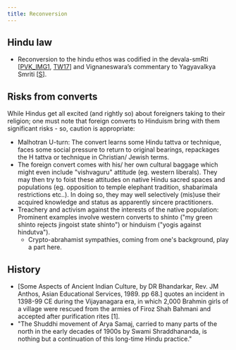 ```yaml
---
title: Reconversion
---
```


## Hindu law
- Reconversion to the hindu ethos was codified in the devala-smRti \[[PVK_IMG1](https://imgur.com/8ZlWt2a), [TW17](https://twitter.com/vajrayudha11/status/865964633894649856)\] and Vignaneswara’s commentary to Yagyavalkya Smriti \[[S](http://swarajyamag.com/culture/caste-is-hardly-an-impediment-for-homecoming-hindus/)\].

## Risks from converts
While Hindus get all excited (and rightly so) about foreigners taking to their religion; one must note that foreign converts to Hinduism bring with them significant risks - so, caution is appropriate:

- Malhotran U-turn: The convert learns some Hindu tattva or technique, faces some social pressure to return to original bearings, repackages the H tattva or technique in Christian/ Jewish terms.
- The foreign convert comes with his/ her own cultural baggage which might even include "vishvaguru" attitude (eg. western liberals). They may then try to foist these attitudes on native Hindu sacred spaces and populations (eg. opposition to temple elephant tradition, shabarimala restrictions etc..). In doing so, they may well selectively (mis)use their acquired knowledge and status as apparently sincere practitioners. 
- Treachery and activism against the interests of the native population: Prominent examples involve western converts to shinto ("my green shinto rejects jingoist state shinto") or hinduism ("yogis against hindutva").
  - Crypto-abrahamist sympathies, coming from one's background, play a part here.

## History
- \[Some Aspects of Ancient Indian Culture, by DR Bhandarkar, Rev. JM Anthos, Asian Educational Services, 1989. pp 68.\] quotes an incident in 1398-99 CE during the Vijayanagara era, in which 2,000 Brahmin girls of a village were rescued from the armies of Firoz Shah Bahmani and accepted after purification rites \[1\].
- "The Shuddhi movement of Arya Samaj, carried to many parts of the north in the early decades of 1900s by Swami Shraddhananda, is nothing but a continuation of this long-time Hindu practice."
